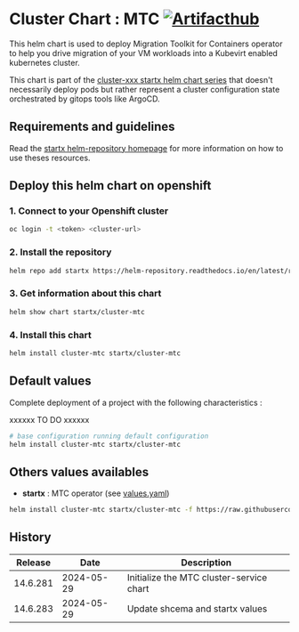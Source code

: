 # Cluster Chart : MTC [![Artifacthub](https://img.shields.io/badge/ArtifactHub-STARTX_cluster--mtc-8A2BE2.svg)](https://artifacthub.io/packages/search?ts_query_web=cluster+mtc+startx)

This helm chart is used to deploy Migration Toolkit for Containers operator to help you drive migration of your VM workloads into a Kubevirt enabled kubernetes cluster.

This chart is part of the [cluster-xxx startx helm chart series](https://helm-repository.readthedocs.io#cluster-helm-charts) that doesn't necessarily deploy pods but rather represent a cluster configuration state orchestrated by gitops tools like ArgoCD.

## Requirements and guidelines

Read the [startx helm-repository homepage](https://helm-repository.readthedocs.io) for
more information on how to use theses resources.

## Deploy this helm chart on openshift

### 1. Connect to your Openshift cluster

```bash
oc login -t <token> <cluster-url>
```

### 2. Install the repository

```bash
helm repo add startx https://helm-repository.readthedocs.io/en/latest/repos/stable/
```

### 3. Get information about this chart

```bash
helm show chart startx/cluster-mtc
```

### 4. Install this chart

```bash
helm install cluster-mtc startx/cluster-mtc
```

## Default values

Complete deployment of a project with the following characteristics :

xxxxxx TO DO xxxxxx

```bash
# base configuration running default configuration
helm install cluster-mtc startx/cluster-mtc
```

## Others values availables

- **startx** : MTC operator (see [values.yaml](https://raw.githubusercontent.com/startxfr/helm-repository/master/charts/cluster-mtc/values-startx.yaml))

```bash
helm install cluster-mtc startx/cluster-mtc -f https://raw.githubusercontent.com/startxfr/helm-repository/master/charts/cluster-mtc/values-startx.yaml
```

## History

| Release  | Date       | Description                              |
| -------- | ---------- | ---------------------------------------- |
| 14.6.281 | 2024-05-29 | Initialize the MTC cluster-service chart |
| 14.6.283 | 2024-05-29 | Update shcema and startx values
